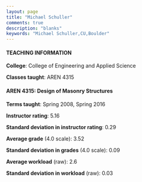 ```yaml
---
layout: page
title: "Michael Schuller" 
comments: true
description: "blanks"
keywords: "Michael Schuller,CU,Boulder"
---
```

<head>
<script src="https://ajax.googleapis.com/ajax/libs/jquery/2.1.3/jquery.min.js"></script>
<script src="https://dl.dropboxusercontent.com/s/pc42nxpaw1ea4o9/highcharts.js?dl=0"></script>
<!-- <script src="../assets/js/highcharts.js"></script> -->
<style type="text/css">@font-face {
	font-family: "Bebas Neue";
	src: url(https://www.filehosting.org/file/details/544349/BebasNeue Regular.otf) format("opentype");
	}
	h1.Bebas { 
		font-family: "Bebas Neue", Verdana, Tahoma;
	}
</style>
</head>
	   
#### TEACHING INFORMATION

**College**: College of Engineering and Applied Science

**Classes taught**: AREN 4315

#### AREN 4315: Design of Masonry Structures

**Terms taught**: Spring 2008, Spring 2016

**Instructor rating**: 5.16

**Standard deviation in instructor rating**: 0.29

**Average grade** (4.0 scale): 3.52

**Standard deviation in grades** (4.0 scale): 0.09

**Average workload** (raw): 2.6

**Standard deviation in workload** (raw): 0.03

